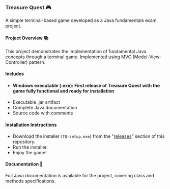 ### Treasure Quest 🎮
A simple terminal-based game developed as a Java fundamentals exam project.

#### Project Overview 📚
This project demonstrates the implementation of fundamental Java concepts through a terminal game.
Implemented using MVC (Model-View-Controller) pattern.

#### Includes
  - #### Windows executable (.exe): First release of **Treasure Quest** with the game fully functional and ready for installation
  - Executable .jar artifact
  - Complete Java documentation
  - Source code with comments

#### Installation Instructions
  - Download the installer (`TQ-setup.exe`) from the "[releases](https://github.com/arucadev/daw/releases/tag/v1.0.0-treasure-quest)" section of this repository.
  - Run the installer.
  - Enjoy the game!

#### Documentation 📖
Full Java documentation is available for the project, covering class and methods specifications.
